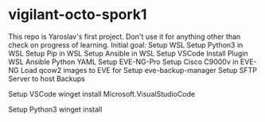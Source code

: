 # vigilant-octo-spork1

This repo is Yaroslav's first project. Don't use it for anything other than check on progress of learning.
Initial goal:
    Setup WSL
        Setup Python3 in WSL
        Setup Pip in WSL
        Setup Ansible in WSL
    Setup VSCode
        Install Plugin
            WSL
            Ansible
            Python
            YAML
    Setup EVE-NG-Pro
        Setup Cisco C9000v in EVE-NG
            Load qcow2 images to EVE for 
        Setup eve-backup-manager
        Setup SFTP Server to host Backups

Setup VSCode
winget install Microsoft.VisualStudioCode

Setup Python3
winget install



